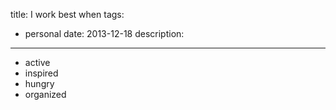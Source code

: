 title: I work best when
tags:
  - personal
date: 2013-12-18
description:
---

- active
- inspired
- hungry
- organized
